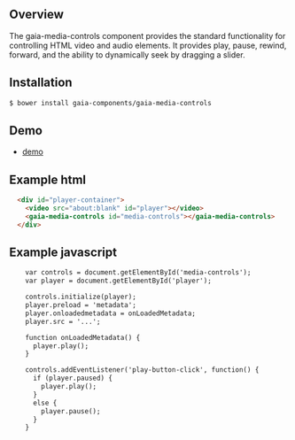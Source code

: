 ## Overview
The gaia-media-controls component provides the standard functionality for controlling HTML video and audio elements. It provides play, pause, rewind, forward, and the ability to dynamically seek by dragging a slider.

## Installation

```bash
$ bower install gaia-components/gaia-media-controls
```

## Demo

- [demo](http://russnicoletti.github.io/media-controls/)

## Example html
```html
  <div id="player-container">
    <video src="about:blank" id="player"></video>
    <gaia-media-controls id="media-controls"></gaia-media-controls>
  </div>
```

## Example javascript 
```html
    var controls = document.getElementById('media-controls');
    var player = document.getElementById('player');

    controls.initialize(player);
    player.preload = 'metadata';
    player.onloadedmetadata = onLoadedMetadata;
    player.src = '...';

    function onLoadedMetadata() {
      player.play();
    }

    controls.addEventListener('play-button-click', function() {
      if (player.paused) {
        player.play();
      }
      else {
        player.pause();
      }
    }
```

